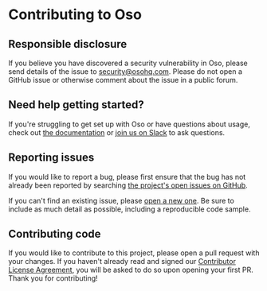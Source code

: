 # Contributing to Oso

## Responsible disclosure

If you believe you have discovered a security vulnerability in Oso, please send
details of the issue to security@osohq.com. Please do not open a GitHub issue
or otherwise comment about the issue in a public forum.

## Need help getting started?

If you're struggling to get set up with Oso or have questions about usage,
check out [the documentation][docs] or [join us on Slack][slack] to ask
questions.

[docs]: https://www.osohq.com/docs
[slack]: https://join-slack.osohq.com

## Reporting issues

If you would like to report a bug, please first ensure that the bug has not
already been reported by searching [the project's open issues on
GitHub][issues].

If you can't find an existing issue, please [open a new one][new-issue]. Be
sure to include as much detail as possible, including a reproducible code
sample.

[issues]: https://github.com/osohq/oso-node/issues
[new-issue]: https://github.com/osohq/oso-node/issues/new

## Contributing code

If you would like to contribute to this project, please open a pull request
with your changes. If you haven't already read and signed our [Contributor
License Agreement][cla], you will be asked to do so upon opening your first PR.
Thank you for contributing!

[cla]: https://github.com/osohq/cla/blob/main/individual.md
